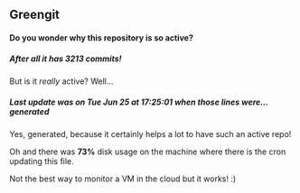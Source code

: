 ## Greengit

#### Do you wonder why this repository is so active?

##### After all it has 3213 commits!

But is it *really* active? Well...

##### Last update was on Tue Jun 25 at 17:25:01 when those lines were... generated

Yes, generated, because it certainly helps a lot to have such an active repo!

Oh and there was **73%** disk usage on the machine
where there is the cron updating this file.

Not the best way to monitor a VM in the cloud but it works! :)
